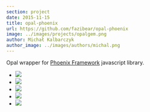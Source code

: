 ```yaml
---
section: project
date: 2015-11-15
title: opal-phoenix
url: https://github.com/fazibear/opal-phoenix
image: ../images/projects/opalgem.png
author: Michał Kalbarczyk
author_image: ../images/authors/michal.png
---
```

Opal wrapper for [Phoenix Framework](http://phoenixframework.org/) javascript library.

- ![](https://badge.fury.io/rb/opal-phoenix.svg)
- ![](https://img.shields.io/github/stars/fazibear/opal-phoenix.svg)
- ![](https://img.shields.io/gem/dt/opal-phoenix.svg)
- ![](https://codeclimate.com/github/fazibear/opal-phoenix/badges/gpa.svg)
- ![](https://img.shields.io/badge/license-MIT-blue.svg)
